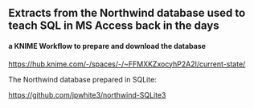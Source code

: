 ## Extracts from the Northwind database used to teach SQL in MS Access back in the days


#### a KNIME Workflow to prepare and download the database

https://hub.knime.com/-/spaces/-/~FFMXKZxocyhP2A2I/current-state/

The Northwind database prepared in SQLite:

https://github.com/jpwhite3/northwind-SQLite3
